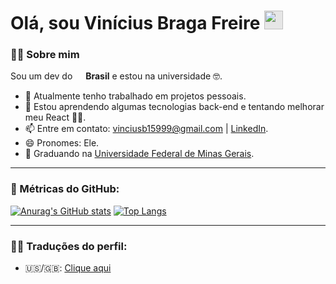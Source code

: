 # Olá, sou Vinícius Braga Freire <img height="30px" style="-webkit-user-select: none; width: auto; margin: auto;background-color: hsl(0, 0%, 90%);transition: background-color 300ms;" src="https://camo.githubusercontent.com/d6b678436abdd7c7b1ac6b750bc62f59c38fb34bda863cdf06c1b07a93e4ee04/68747470733a2f2f692e696d6775722e636f6d2f7959716e3139522e676966">


### 🙋‍♂️ Sobre mim
Sou um dev do <a href=""><img src="https://image.flaticon.com/icons/png/512/197/197386.png" width=13 style="height: auto" /></a> **Brasil** e estou na universidade 🤓.

- 🔭 Atualmente tenho trabalhado em projetos pessoais.
- 🌱 Estou aprendendo algumas tecnologias back-end e tentando melhorar meu React 👨‍💻.
- 📫 Entre em contato: vinciusb15999@gmail.com | [LinkedIn](https://www.linkedin.com/in/vin%C3%ADcius-braga-bb26b5201/).
- 😄 Pronomes: Ele.
- 📕 Graduando na [Universidade Federal de Minas Gerais](https://ufmg.br/).

---
### 🎯 Métricas do GitHub:

[![Anurag's GitHub stats](https://github-readme-stats.vercel.app/api?username=vinciusb&count_private=true&show_icons=true&theme=radical)](https://github.com/anuraghazra/github-readme-stats) [![Top Langs](https://github-readme-stats.vercel.app/api/top-langs/?username=anuraghazra&layout=compact&theme=radical)](https://github.com/anuraghazra/github-readme-stats)

---
### 🧏‍♂️ Traduções do perfil:
- 🇺🇸/🇬🇧: [Clique aqui](https://github.com/vinciusb/vinciusb/blob/main/README.md)
